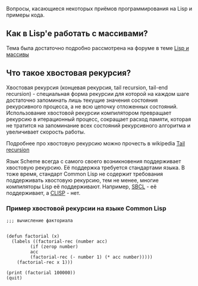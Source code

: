 Вопросы, касающиеся некоторых приёмов программирования на Lisp и примеры
кода.

## Как в Lisp'е работать с массивами?

Тема была достаточно подробно рассмотрена на форуме в теме [Lisp и
массивы](http://www.linux.org.ru/view-message.jsp?msgid=1876259)

## Что такое хвостовая рекурсия?

Хвостовая рекурсия (концевая рекурсия, tail recursion, tail-end
recursion) - специальная форма рекурсии для которой на каждом шаге
достаточно запоминать лишь текущие значения состояния рекурсивного
процесса, а не всю цепочку отложенных состояний. Использование хвостовой
рекурсии компилятором превращает рекурсию в итерационный процесс,
сокращает расход памяти, которая не тратится на запоминание всех
состояний рекурсивного алгоритма и увеличивает скорость работы.

Подробнее про хвостовую рекурсию можно прочесть в wikipedia [Tail
recursion](http://en.wikipedia.org/wiki/Tail_recursion)

Язык Scheme всегда с самого своего возникновения поддерживает хвостовую
рекурсию. Её поддержка требуется стандартами языка. В тоже время,
стандарт Common Lisp не содержит требования поддерживать хвостовую
рекурсию, тем не менее, многие компиляторы Lisp её поддерживают.
Например, [SBCL](http://www.sbcl.org/) - её поддерживает, а
[CLISP](http://clisp.cons.org/) - нет.

### Пример хвостовой рекурсии на языке Common Lisp

    ;;; вычисление факториала


    (defun factorial (x)
      (labels ((factorial-rec (number acc)
             (if (zerop number)
             acc
             (factorial-rec (- number 1) (* acc number)))))
        (factorial-rec x 1)))

    (print (factorial 100000))
    (quit)

